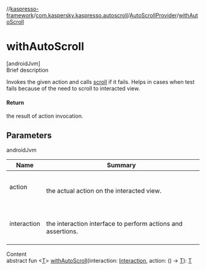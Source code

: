 //[kaspresso-framework](../../index.md)/[com.kaspersky.kaspresso.autoscroll](../index.md)/[AutoScrollProvider](index.md)/[withAutoScroll](with-auto-scroll.md)



# withAutoScroll  
[androidJvm]  
Brief description  


Invokes the given action and calls [scroll](scroll.md) if it fails. Helps in cases when test fails because of the need to scroll to interacted view.



#### Return  


the result of action invocation.



## Parameters  
  
androidJvm  
  
|  Name|  Summary| 
|---|---|
| action| <br><br>the actual action on the interacted view.<br><br>
| interaction| <br><br>the interaction interface to perform actions and assertions.<br><br>
  
  
Content  
abstract fun <[T](with-auto-scroll.md)> [withAutoScroll](with-auto-scroll.md)(interaction: [Interaction](index.md), action: () -> [T](with-auto-scroll.md)): [T](with-auto-scroll.md)  



